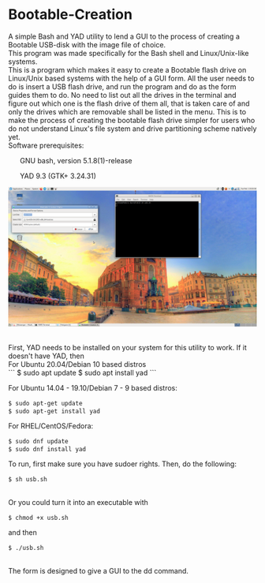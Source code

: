 # Bootable-Creation
A simple Bash and YAD utility to lend a GUI to the process of creating a Bootable USB-disk with the image file of choice.<br>
This program was made specifically for the Bash shell and Linux/Unix-like systems.<br> 
This is a program which makes it easy to create a Bootable flash drive on Linux/Unix based systems with the help of a GUI form. All the user needs to do is insert a USB flash drive, and run the program and do as the form guides them to do. No need to list out all the drives in the terminal and figure out which one is the flash drive of them all, that is taken care of and only the drives which are removable shall be listed in the menu. This is to make the process of creating the bootable flash drive simpler for users who do not understand Linux's file system and drive partitioning scheme natively yet. <br>
Software prerequisites:<br>
<ul>GNU bash, version 5.1.8(1)-release</ul>
<ul>YAD 9.3 (GTK+ 3.24.31)</ul>

![alt text](https://github.com/nahorov/Bootable-Creation/blob/main/screenshot.png?raw=true)

<br>
First, YAD needs to be installed on your system for this utility to work. If it doesn't have YAD, then<br>
For Ubuntu 20.04/Debian 10 based distros<br>
```
$ sudo apt update
$ sudo apt install yad
```

For Ubuntu 14.04 - 19.10/Debian 7 - 9 based distros:<br>
```
$ sudo apt-get update
$ sudo apt-get install yad
```

For RHEL/CentOS/Fedora:<br>
```
$ sudo dnf update
$ sudo dnf install yad
```

To run, first make sure you have sudoer rights. Then, do the following:<br>
```
$ sh usb.sh
```
<br>
Or you could turn it into an executable with<br>

```
$ chmod +x usb.sh
```
and then<br>

```
$ ./usb.sh
```
<br>
The form is designed to give a GUI to the dd command. 


